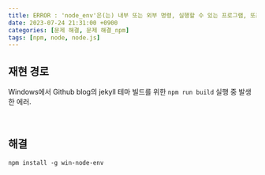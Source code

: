 ```yaml
---
title: ERROR : 'node_env'은(는) 내부 또는 외부 명령, 실행할 수 있는 프로그램, 또는 배치 파일이 아닙니다.
date: 2023-07-24 21:31:00 +0900
categories: [문제 해결, 문제 해결_npm]
tags: [npm, node, node.js]
---
```

## 재현 경로

Windows에서 Github blog의 jekyll 테마 빌드를 위한 `npm run build` 실행 중 발생한 에러.

<br />

## 해결
```
npm install -g win-node-env
```

